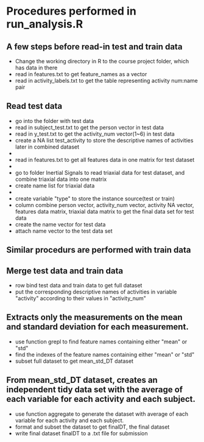 # Procedures performed in run_analysis.R

## A few steps before read-in test and train data
* Change the working directory in R to the course project folder, which has data in there
* read in features.txt to get feature_names as a vector
* read in activity_labels.txt to get the table representing activity num:name pair
 
## Read test data
* go into the folder with test data
* read in subject_test.txt to get the person vector in test data
* read in y_test.txt to get the activity_num vector(1~6) in test data
* create a NA list test_activity to store the descriptive names of activities later in combined dataset
* 
* read in features.txt to get all features data in one matrix for test dataset
* 
* go to folder Inertial Signals to read triaxial data for test dataset, and combine triaxial data into one matrix
* create name list for triaxial data
* 
* create variable "type" to store the instance source(test or train)
* column combine person vector, activity_num vector, activity NA vector, features data matrix, triaxial data matrix to get the final data set for test data
* create the name vector for test data
* attach name vector to the test data set
 
## Similar procedurs are performed with train data

## Merge test data and train data
* row bind test data and train data to get full dataset
* put the corresponding descriptive names of activities in variable "activity" according to their values in "activity_num"

## Extracts only the measurements on the mean and standard deviation for each measurement.
* use function grepl to find feature names containing either "mean" or "std"
* find the indexes of the feature names containing either "mean" or "std"
* subset full dataset to get mean_std_DT dataset

## From mean_std_DT dataset, creates an independent tidy data set with the average of each variable for each activity and each subject.
* use function aggregate to generate the dataset with average of each variable for each activity and each subject.
* format and subset the dataset to get finalDT, the final dataset
* write final dataset finalDT to a .txt file for submission



